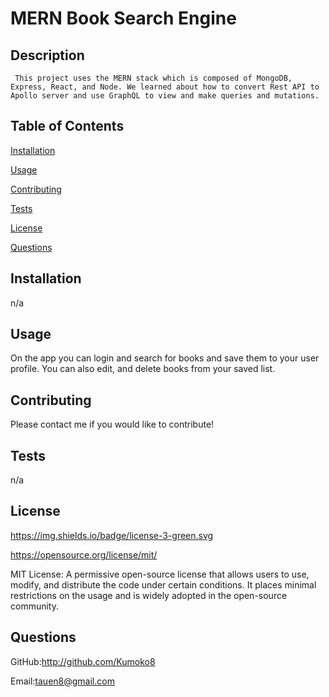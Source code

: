 # MERN Book Search Engine

 
  ## Description

 
     This project uses the MERN stack which is composed of MongoDB, Express, React, and Node. We learned about how to convert Rest API to Apollo server and use GraphQL to view and make queries and mutations.


   ## Table of Contents

 
   [Installation](#installation) 

 
   [Usage](#usage)

 
   [Contributing](#contributing)

 
   [Tests](#tests)

 
   [License](#license) 

 
   [Questions](#questions)


  ## Installation <a name="installation"></a> 

 <p> n/a </p>


  ## Usage <a name="usage"></a>

 <p> On the app you can login and  search for books and save them to your user profile. You can also edit, and delete books from your saved list.</p>


  ## Contributing <a name="contributing"></a>

 Please contact me if you would like to contribute!


  ## Tests <a name="tests"></a>

 n/a


  ## License <a name="license"></a>

  
   https://img.shields.io/badge/license-3-green.svg

 
   https://opensource.org/license/mit/

 
   MIT License: A permissive open-source license that allows users to use, modify, and distribute the code under certain conditions. It places minimal restrictions on the usage and is widely adopted in the open-source community. 
  ## Questions <a name="questions"></a>
   

GitHub:http://github.com/Kumoko8
   

 Email:tauen8@gmail.com

